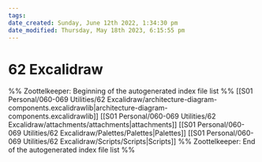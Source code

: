 ```yaml
---
tags: 
date_created: Sunday, June 12th 2022, 1:34:30 pm
date_modified: Thursday, May 18th 2023, 6:15:55 pm
---
```

# 62 Excalidraw
%% Zoottelkeeper: Beginning of the autogenerated index file list  %%
 [[S01 Personal/060-069 Utilities/62 Excalidraw/architecture-diagram-components.excalidrawlib|architecture-diagram-components.excalidrawlib]]
 [[S01 Personal/060-069 Utilities/62 Excalidraw/attachments/attachments|attachments]]
 [[S01 Personal/060-069 Utilities/62 Excalidraw/Palettes/Palettes|Palettes]]
 [[S01 Personal/060-069 Utilities/62 Excalidraw/Scripts/Scripts|Scripts]]
%% Zoottelkeeper: End of the autogenerated index file list  %%
